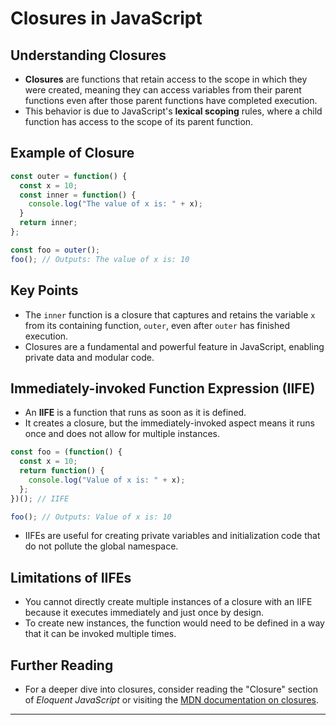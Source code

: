 # Closures in JavaScript

## Understanding Closures

- **Closures** are functions that retain access to the scope in which they were created, meaning they can access variables from their parent functions even after those parent functions have completed execution.
- This behavior is due to JavaScript's **lexical scoping** rules, where a child function has access to the scope of its parent function.

## Example of Closure

```javascript
const outer = function() {
  const x = 10;
  const inner = function() {
    console.log("The value of x is: " + x);
  }
  return inner;
};

const foo = outer();
foo(); // Outputs: The value of x is: 10
```

## Key Points

- The `inner` function is a closure that captures and retains the variable `x` from its containing function, `outer`, even after `outer` has finished execution.
- Closures are a fundamental and powerful feature in JavaScript, enabling private data and modular code.

## Immediately-invoked Function Expression (IIFE)

- An **IIFE** is a function that runs as soon as it is defined.
- It creates a closure, but the immediately-invoked aspect means it runs once and does not allow for multiple instances.

```javascript
const foo = (function() {
  const x = 10;
  return function() {
    console.log("Value of x is: " + x);
  };
})(); // IIFE

foo(); // Outputs: Value of x is: 10
```

- IIFEs are useful for creating private variables and initialization code that do not pollute the global namespace.

## Limitations of IIFEs

- You cannot directly create multiple instances of a closure with an IIFE because it executes immediately and just once by design.
- To create new instances, the function would need to be defined in a way that it can be invoked multiple times.

## Further Reading

- For a deeper dive into closures, consider reading the "Closure" section of *Eloquent JavaScript* or visiting the [MDN documentation on closures](https://developer.mozilla.org/en-US/docs/Web/JavaScript/Closures).

---
